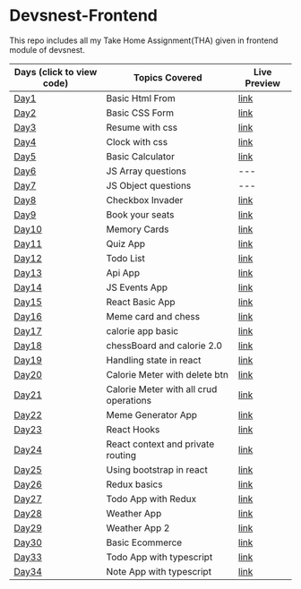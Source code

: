 # Devsnest-Frontend

This repo includes all my Take Home Assignment(THA) given in frontend module of devsnest.

| Days (click to view code)                                                     | Topics Covered                         | Live Preview                                                                 |
| ----------------------------------------------------------------------------- | -------------------------------------- | ---------------------------------------------------------------------------- |
| [Day1](./day-01)                                                              | Basic Html From                        | [link](https://vinitpal.github.io/Devsnest-Frontend/day-01/index.html)       |
| [Day2](./day-02)                                                              | Basic CSS Form                         | [link](https://vinitpal.github.io/Devsnest-Frontend/day-02)                  |
| [Day3](./day-03)                                                              | Resume with css                        | [link](https://vinitpal.github.io/Devsnest-Frontend/day-03)                  |
| [Day4](./day-04)                                                              | Clock with css                         | [link](https://vinitpal.github.io/Devsnest-Frontend/day-04)                  |
| [Day5](./day-05/basic_calculator)                                             | Basic Calculator                       | [link](https://vinitpal.github.io/Devsnest-Frontend/day-05/basic_calculator) |
| [Day6](./day-06)                                                              | JS Array questions                     | ---                                                                          |
| [Day7](./day-07/script.js)                                                    | JS Object questions                    | ---                                                                          |
| [Day8](./day-08/script.js)                                                    | Checkbox Invader                       | [link](https://vinitpal.github.io/Devsnest-Frontend/day-08)                  |
| [Day9](./day-09)                                                              | Book your seats                        | [link](https://vinitpal.github.io/Devsnest-Frontend/day-09/index.html)       |
| [Day10](./day-10)                                                             | Memory Cards                           | [link](https://vinitpal.github.io/Devsnest-Frontend/day-10/index.html)       |
| [Day11](./day-11)                                                             | Quiz App                               | [link](https://vinitpal.github.io/Devsnest-Frontend/day-11/index.html)       |
| [Day12](./day-12)                                                             | Todo List                              | [link](https://vinitpal.github.io/Devsnest-Frontend/day-12/index.html)       |
| [Day13](./day-13)                                                             | Api App                                | [link](https://vinitpal.github.io/Devsnest-Frontend/day-13/index.html)       |
| [Day14](./day-14)                                                             | JS Events App                          | [link](https://vinitpal.github.io/Devsnest-Frontend/day-14/index.html)       |
| [Day15](./day-15)                                                             | React Basic App                        | [link](https://vinitpal.github.io/Devsnest-Frontend/day-15/index.html)       |
| [Day16](https://github.com/Vinitpal/Devsnest-React-THAs/tree/main/src/day-16) | Meme card and chess                    | [link](https://vinitpal.github.io/Devsnest-React-THAs/build/#/day-16)        |
| [Day17](https://github.com/Vinitpal/Devsnest-React-THAs/tree/main/src/day-17) | calorie app basic                      | [link](https://vinitpal.github.io/Devsnest-React-THAs/build/#/day-17)        |
| [Day18](https://github.com/Vinitpal/Devsnest-React-THAs/tree/main/src/day-18) | chessBoard and calorie 2.0             | [link](https://vinitpal.github.io/Devsnest-React-THAs/build/#/day-18)        |
| [Day19](https://github.com/Vinitpal/Devsnest-React-THAs/tree/main/src/day-19) | Handling state in react                | [link](https://vinitpal.github.io/Devsnest-React-THAs/build/#/day-19)        |
| [Day20](https://github.com/Vinitpal/Devsnest-React-THAs/tree/main/src/day-20) | Calorie Meter with delete btn          | [link](https://vinitpal.github.io/Devsnest-React-THAs/build/#/day-20)        |
| [Day21](https://github.com/Vinitpal/Devsnest-React-THAs/tree/main/src/day-21) | Calorie Meter with all crud operations | [link](https://vinitpal.github.io/Devsnest-React-THAs/build/#/day-21)        |
| [Day22](https://github.com/Vinitpal/Devsnest-React-THAs/tree/main/src/day-22) | Meme Generator App                     | [link](https://vinitpal.github.io/Devsnest-React-THAs/build/#/day-22)        |
| [Day23](https://github.com/Vinitpal/Devsnest-React-THAs/tree/main/src/day-23) | React Hooks                            | [link](https://vinitpal.github.io/Devsnest-React-THAs/build/#/day-23)        |
| [Day24](https://github.com/Vinitpal/Devsnest-React-THAs/tree/main/src/day-24) | React context and private routing      | [link](https://vinitpal.github.io/Devsnest-React-THAs/build/#/day-24)        |
| [Day25](https://github.com/Vinitpal/Devsnest-React-THAs/tree/main/src/day-25) | Using bootstrap in react               | [link](https://vinitpal.github.io/Devsnest-React-THAs/build/#/day-25)        |
| [Day26](https://github.com/Vinitpal/Devsnest-React-THAs/tree/main/src/day-26) | Redux basics                           | [link](https://vinitpal.github.io/Devsnest-React-THAs/build/#/day-26)        |
| [Day27](https://github.com/Vinitpal/Devsnest-React-THAs/tree/main/src/day-27) | Todo App with Redux                    | [link](https://vinitpal.github.io/Devsnest-React-THAs/build/#/day-27)        |
| [Day28](https://github.com/Vinitpal/Devsnest-React-THAs/tree/main/src/day-28) | Weather App                            | [link](https://vinitpal.github.io/Devsnest-React-THAs/build/#/day-28)        |
| [Day29](https://github.com/Vinitpal/Devsnest-React-THAs/tree/main/src/day-29) | Weather App 2                          | [link](https://vinitpal.github.io/Devsnest-React-THAs/build/#/day-29)        |
| [Day30](https://github.com/Vinitpal/Devsnest-React-THAs/tree/main/src/day-30) | Basic Ecommerce                        | [link](https://vinitpal.github.io/Devsnest-React-THAs/build/#/day-30)        |
| [Day33](https://github.com/Vinitpal/Devsnest-React-THAs/tree/main/src/day-33) | Todo App with typescript               | [link](https://vinitpal.github.io/Devsnest-React-THAs/build/#/day-28)        |
| [Day34](https://github.com/Vinitpal/Devsnest-React-THAs/tree/main/src/day-34) | Note App with typescript               | [link](https://vinitpal.github.io/Devsnest-React-THAs/build/#/day-34)        |
